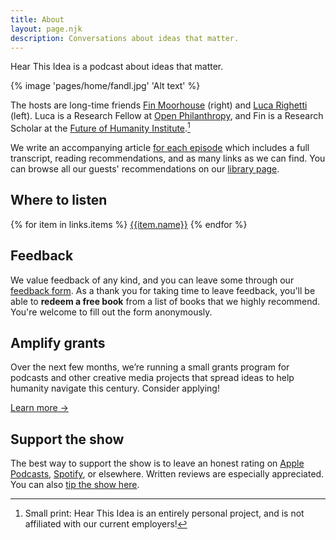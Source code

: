 ```yaml
---
title: About
layout: page.njk
description: Conversations about ideas that matter.
---
```


Hear This Idea is a podcast about ideas that matter.

{% image 'pages/home/fandl.jpg' 'Alt text' %}

The hosts are long-time friends [Fin Moorhouse](https://www.finmoorhouse.com) (right) and [Luca Righetti](https://www.lucarighetti.com) (left). Luca is a Research Fellow at [Open Philanthropy](https://openphilanthropy.org/), and Fin is a Research Scholar at the [Future of Humanity Institute](https://www.fhi.ox.ac.uk).[^1]

[^1]: Small print: Hear This Idea is an entirely personal project, and is not affiliated with our current employers!

We write an accompanying article [for each episode](/episodes)  which includes a full transcript, reading recommendations, and as many  links as we can find. You can browse all our guests' recommendations on  our [library page](/library).

## Where to listen

<div class="flex flex-wrap">
{% for item in links.items %}
<a href="{{item.url}}" class="no-underline bg-gold-400 font-sans outline-gold-500 outline-[3px] my-[-6px] mx-4 px-5 py-3 rounded-lg block hover:outline outline-offset-[-3px]" target="_blank">{{item.name}}</a>
{% endfor %}
</div>


## Feedback

We value feedback of any kind, and you can leave some through our [feedback form](https://feedback.hearthisidea.com/listener). As a thank you for taking time to leave feedback, you'll be able to **redeem a free book** from a list of books that we highly recommend. You're welcome to fill out the form anonymously.

## Amplify grants

Over the next few months, we’re running a small grants program for podcasts and other creative  media projects that spread ideas to help humanity navigate this century. Consider applying!

<a href='/grants' class="no-underline bg-gold-400 font-sans outline-gold-500 outline-[3px] m-6 px-5 py-3 rounded-lg inline-block hover:outline outline-offset-[-3px]">
Learn more →
</a>

## Support the show

The best way to support the show is to leave an honest rating on [Apple Podcasts](https://podcasts.apple.com/gb/podcast/hear-this-idea/id1496501781), [Spotify](https://open.spotify.com/show/442fxr9pe0tbDtqEikODch), or elsewhere. Written reviews are especially appreciated. You can also [tip the show here](/donate).
